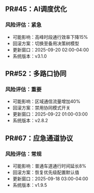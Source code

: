 ## PR#45：AI调度优化 
### 风险评估：紧急
- 可能影响：高峰时段通行效率下降15%
- 回滚方案：切换至备用决策树模型
- 更新窗口：2025-09-20 02:00-04:00
- 系统版本：v3.1.0

## PR#52：多路口协同 
### 风险评估：重要
- 可能影响：区域通信流量增加40%
- 回滚方案：禁用协同模式开关
- 更新窗口：2025-09-22 01:00-03:00
- 系统版本：v2.8.2

## PR#67：应急通道协议 
### 风险评估：常规
- 可能影响：普通车道通行时间延长8%
- 回滚方案：恢复优先级配置默认值
- 更新窗口：2025-09-18 03:00-04:00
- 系统版本：v1.9.5
